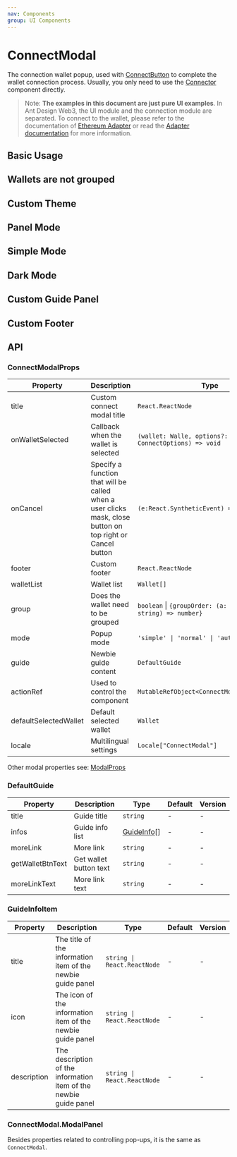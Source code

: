 ```yaml
---
nav: Components
group: UI Components
---
```


# ConnectModal

The connection wallet popup, used with [ConnectButton](../connect-button/index.md) to complete the wallet connection process. Usually, you only need to use the [Connector](../connector/index.md) component directly.

> Note: **The examples in this document are just pure UI examples**. In Ant Design Web3, the UI module and the connection module are separated. To connect to the wallet, please refer to the documentation of [Ethereum Adapter](../ethereum/index.md) or read the [Adapter documentation](../../../../docs/guide/adapter.md) for more information.

## Basic Usage

<code src="./demos/basic.tsx"></code>

## Wallets are not grouped

<code src="./demos/ungroupedBasic.tsx"></code>

## Custom Theme

<code src="./demos/theme.tsx"></code>

## Panel Mode

<code src="./demos/panel.tsx"></code>

## Simple Mode

<code src="./demos/simple.tsx"></code>

## Dark Mode

<code src="./demos/dark.tsx"></code>

## Custom Guide Panel

<code src="./demos/customGuide.tsx"></code>

## Custom Footer

<code src="./demos/footer.tsx"></code>

## API

### ConnectModalProps

| Property | Description | Type | Default | Version |
| --- | --- | --- | --- | --- |
| title | Custom connect modal title | `React.ReactNode` | - | - |
| onWalletSelected | Callback when the wallet is selected | `(wallet: Walle, options?: ConnectOptions) => void` | - | - |
| onCancel | Specify a function that will be called when a user clicks mask, close button on top right or Cancel button | `(e:React.SyntheticEvent) => void` | - | - |
| footer | Custom footer | `React.ReactNode` | - | - |
| walletList | Wallet list | `Wallet[]` | - | - |
| group | Does the wallet need to be grouped | `boolean` \| `{groupOrder: (a: string, b: string) => number}` | `true` | - |
| mode | Popup mode | `'simple' \| 'normal' \| 'auto'` | `'auto'` | - |
| guide | Newbie guide content | `DefaultGuide` | [DefaultGuide](#defaultguide) | - |
| actionRef | Used to control the component | `MutableRefObject<ConnectModalActionType>` | - | - |
| defaultSelectedWallet | Default selected wallet | `Wallet` | - | - |
| locale | Multilingual settings | `Locale["ConnectModal"]` | - | - |

Other modal properties see: [ModalProps](https://ant.design/components/modal#API)

### DefaultGuide

| Property         | Description            | Type                       | Default | Version |
| ---------------- | ---------------------- | -------------------------- | ------- | ------- |
| title            | Guide title            | `string`                   | -       | -       |
| infos            | Guide info list        | [GuideInfo](#guideinfo)\[] | -       | -       |
| moreLink         | More link              | `string`                   | -       | -       |
| getWalletBtnText | Get wallet button text | `string`                   | -       | -       |
| moreLinkText     | More link text         | `string`                   | -       | -       |

### GuideInfoItem

| Property | Description | Type | Default | Version |
| --- | --- | --- | --- | --- |
| title | The title of the information item of the newbie guide panel | `string \| React.ReactNode` | - | - |
| icon | The icon of the information item of the newbie guide panel | `string \| React.ReactNode` | - | - |
| description | The description of the information item of the newbie guide panel | `string \| React.ReactNode` | - | - |

### ConnectModal.ModalPanel

Besides properties related to controlling pop-ups, it is the same as `ConnectModal`.
